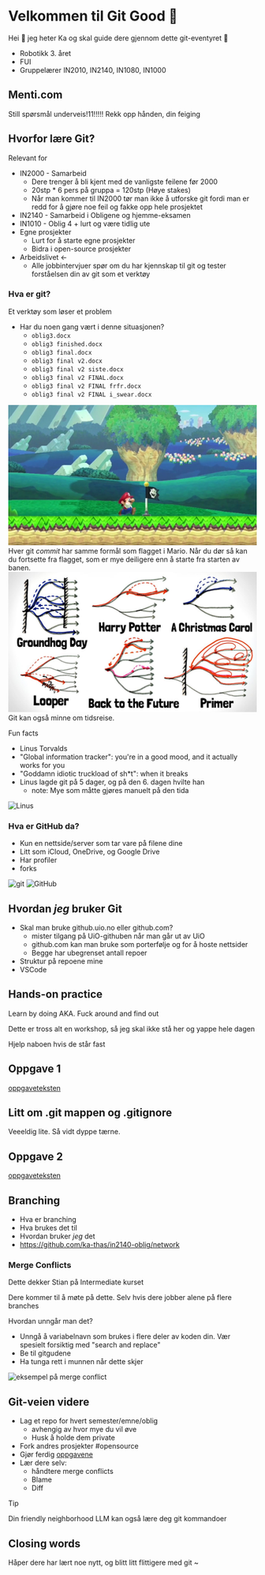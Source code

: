 <!-- Flytt ut av secrets etter opplegget -->
# Velkommen til Git Good 🌱

Hei 👋 jeg heter Ka og skal guide dere gjennom dette git-eventyret 📜

- Robotikk 3. året
- FUI
- Gruppelærer IN2010, IN2140, IN1080, IN1000

## Menti.com

Still spørsmål underveis!11!!!!!
Rekk opp hånden, din feiging

## Hvorfor lære Git?

Relevant for

- IN2000 - Samarbeid
  - Dere trenger å bli kjent med de vanligste feilene før 2000
  - 20stp * 6 pers på gruppa = 120stp (Høye stakes)
  - Når man kommer til IN2000 tør man ikke å utforske git fordi man er redd for å gjøre noe feil og fakke opp hele prosjektet
- IN2140 - Samarbeid i Obligene og hjemme-eksamen
- IN1010 - Oblig 4 + lurt og være tidlig ute
- Egne prosjekter
  - Lurt for å starte egne prosjekter
  - Bidra i open-source prosjekter
- Arbeidslivet ←
  - Alle jobbintervjuer spør om du har kjennskap til git og tester forståelsen din av git som et verktøy

### Hva er git?

Et verktøy som løser et problem

- Har du noen gang vært i denne situasjonen?
  - `oblig3.docx`
  - `oblig3 finished.docx`
  - `oblig3 final.docx`
  - `oblig3 final v2.docx`
  - `oblig3 final v2 siste.docx`
  - `oblig3 final v2 FINAL.docx`
  - `oblig3 final v2 FINAL frfr.docx`
  - `oblig3 final v2 FINAL i_swear.docx`

![](assets/mario.jpg)
Hver git *commit* har samme formål som flagget i Mario. Når du dør så kan du fortsette fra flagget, som er mye deiligere enn å starte fra starten av banen.
![](assets/time-travel.jpg)
Git kan også minne om tidsreise. 

Fun facts

- Linus Torvalds
- "Global information tracker": you're in a good mood, and it actually works for you
- "Goddamn idiotic truckload of sh*t": when it breaks
- Linus lagde git på 5 dager, og på den 6. dagen hvilte han
  - note: Mye som måtte gjøres manuelt på den tida

![Linus](assets/Linus.png)

### Hva er GitHub da?

- Kun en nettside/server som tar vare på filene dine
- Litt som iCloud, OneDrive, og Google Drive
- Har profiler
- forks

![git](assets/Git_icon.png)
![GitHub](assets/github-mark-white.png)

## Hvordan *jeg* bruker Git

- Skal man bruke github.uio.no eller github.com?
  - mister tilgang på UiO-githuben når man går ut av UiO
  - github.com kan man bruke som porterfølje og for å hoste nettsider
  - Begge har ubegrenset antall repoer
- Struktur på repoene mine
- VSCode

## Hands-on practice

Learn by doing AKA. Fuck around and find out

Dette er tross alt en workshop, så jeg skal ikke stå her og yappe hele dagen

Hjelp naboen hvis de står fast

## Oppgave 1

[oppgaveteksten](./oppgaver.md/#level-1---baby-steps-)

## Litt om .git mappen og .gitignore

Veeeldig lite. Så vidt dyppe tærne.

## Oppgave 2

[oppgaveteksten](./oppgaver.md/#level-2---samarbeid-med-git-)

## Branching

- Hva er branching
- Hva brukes det til
- Hvordan bruker *jeg* det
- <https://github.com/ka-thas/in2140-oblig/network>

### Merge Conflicts

Dette dekker Stian på Intermediate kurset

Dere kommer til å møte på dette. Selv hvis dere jobber alene på flere branches

Hvordan unngår man det?

- Unngå å variabelnavn som brukes i flere deler av koden din. Vær spesielt forsiktig med "search and replace"
- Be til gitgudene
- Ha tunga rett i munnen når dette skjer

![eksempel på merge conflict](assets/image2.png)

## Git-veien videre

- Lag et repo for hvert semester/emne/oblig
  - avhengig av hvor mye du vil øve
  - Husk å holde dem private
- Fork andres prosjekter #opensource
- Gjør ferdig [oppgavene](oppgaver.md)
- Lær dere selv:
  - håndtere merge conflicts
  - Blame
  - Diff

> [!TIP]
> Din friendly neighborhood LLM kan også lære deg git kommandoer

## Closing words

Håper dere har lært noe nytt, og blitt litt flittigere med git ~


